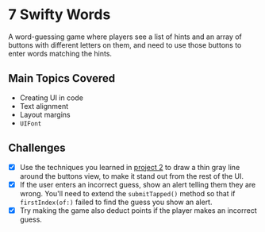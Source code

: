 # 7 Swifty Words

A word-guessing game where players see a list of hints and an array of buttons with different letters on them, and need to use those buttons to enter words matching the hints.

## Main Topics Covered

- Creating UI in code
- Text alignment
- Layout margins
- `UIFont`

## Challenges
- [x] Use the techniques you learned in [project 2](../Project2) to draw a thin gray line around the buttons view, to make it stand out from the rest of the UI.
- [x] If the user enters an incorrect guess, show an alert telling them they are wrong. You'll need to extend the `submitTapped()` method so that if `firstIndex(of:)` failed to find the guess you show an alert.
- [x] Try making the game also deduct points if the player makes an incorrect guess.
